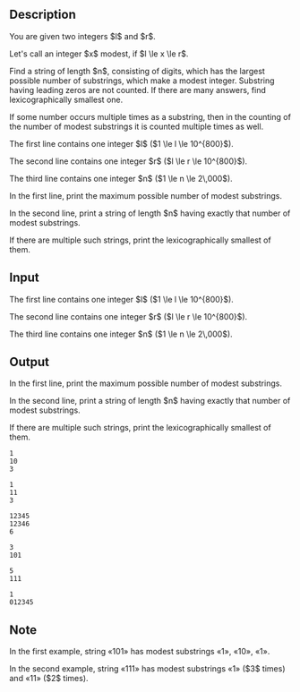 ## Description

<div><p>You are given two integers $l$ and $r$.</p><p>Let's call an integer $x$ <span class="tex-font-style-it">modest</span>, if $l \le x \le r$.</p><p>Find a string of length $n$, consisting of digits, which has the largest possible number of substrings, which make a modest integer. Substring having leading zeros are not counted. If there are many answers, find lexicographically smallest one.</p><p>If some number occurs multiple times as a substring, then in the counting of the number of modest substrings it is counted multiple times as well.</p></div><div class="input-specification"><p>The first line contains one integer $l$ ($1 \le l \le 10^{800}$).</p><p>The second line contains one integer $r$ ($l \le r \le 10^{800}$).</p><p>The third line contains one integer $n$ ($1 \le n \le 2\,000$).</p></div><div class="output-specification"><p>In the first line, print the maximum possible number of modest substrings.</p><p>In the second line, print a string of length $n$ having exactly that number of modest substrings.</p><p>If there are multiple such strings, print the lexicographically smallest of them.</p></div>

## Input

<p>The first line contains one integer $l$ ($1 \le l \le 10^{800}$).</p><p>The second line contains one integer $r$ ($l \le r \le 10^{800}$).</p><p>The third line contains one integer $n$ ($1 \le n \le 2\,000$).</p>

## Output

<p>In the first line, print the maximum possible number of modest substrings.</p><p>In the second line, print a string of length $n$ having exactly that number of modest substrings.</p><p>If there are multiple such strings, print the lexicographically smallest of them.</p>





```input1
1
10
3
```




```input2
1
11
3
```




```input3
12345
12346
6
```




```output1
3
101
```




```output2
5
111
```




```output3
1
012345
```



## Note

<p>In the first example, string «<span class="tex-font-style-tt">101</span>» has modest substrings «<span class="tex-font-style-tt">1</span>», «<span class="tex-font-style-tt">10</span>», «<span class="tex-font-style-tt">1</span>».</p><p>In the second example, string «<span class="tex-font-style-tt">111</span>» has modest substrings «<span class="tex-font-style-tt">1</span>» ($3$ times) and «<span class="tex-font-style-tt">11</span>» ($2$ times).</p>
